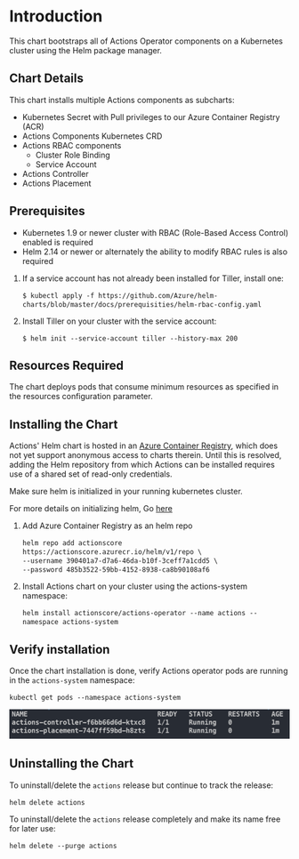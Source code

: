 # Introduction
This chart bootstraps all of Actions Operator components on a Kubernetes cluster using the Helm package manager.

## Chart Details
This chart installs multiple Actions components as subcharts:

* Kubernetes Secret with Pull privileges to our Azure Container Registry (ACR)
* Actions Components Kubernetes CRD
* Actions RBAC components
    * Cluster Role Binding
    * Service Account
* Actions Controller
* Actions Placement

## Prerequisites
* Kubernetes 1.9 or newer cluster with RBAC (Role-Based Access Control) enabled is required
* Helm 2.14 or newer or alternately the ability to modify RBAC rules is also required

1. If a service account has not already been installed for Tiller, install one:
    ```
    $ kubectl apply -f https://github.com/Azure/helm-charts/blob/master/docs/prerequisities/helm-rbac-config.yaml
    ```

2. Install Tiller on your cluster with the service account:
    ```
    $ helm init --service-account tiller --history-max 200
    ```

## Resources Required
The chart deploys pods that consume minimum resources as specified in the resources configuration parameter.

## Installing the Chart

Actions' Helm chart is hosted in an [Azure Container Registry](https://azure.microsoft.com/en-us/services/container-registry/),
which does not yet support anonymous access to charts therein. Until this is
resolved, adding the Helm repository from which Actions can be installed requires
use of a shared set of read-only credentials.

Make sure helm is initialized in your running kubernetes cluster.

For more details on initializing helm, Go [here](https://docs.helm.sh/helm/#helm)

1. Add Azure Container Registry as an helm repo
    ```
    helm repo add actionscore https://actionscore.azurecr.io/helm/v1/repo \
    --username 390401a7-d7a6-46da-b10f-3ceff7a1cdd5 \
    --password 485b3522-59bb-4152-8938-ca8b90108af6
    ```

2. Install Actions chart on your cluster using the actions-system namespace:
    ```
    helm install actionscore/actions-operator --name actions --namespace actions-system
    ``` 

## Verify installation

Once the chart installation is done, verify Actions operator pods are running in the `actions-system` namespace:
```
kubectl get pods --namespace actions-system
```
 
![actions_helm_success](/charts/actions-operator/img/actions_helm_success.png)

## Uninstalling the Chart

To uninstall/delete the `actions` release but continue to track the release:
```
helm delete actions
```

To uninstall/delete the `actions` release completely and make its name free for later use:
```
helm delete --purge actions
```